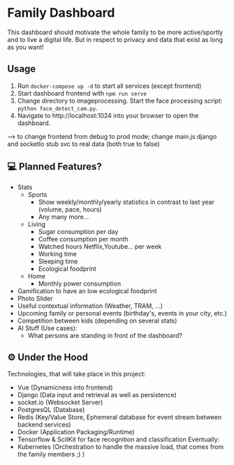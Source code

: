# Family Dashboard

This dashboard should motivate the whole family to be more active/sportly and to live a digital life. But in respect to privacy and data that exist as long as you want!

## Usage

1. Run `docker-compose up -d` to start all services (except frontend)
1. Start dashboard frontend with `npm run serve`
1. Change directory to imageprocessing. Start the face processing script: `python face_detect_cam.py`.
1. Navigate to http://localhost:1024 into your browser to open the dashboard.

--> to change frontend from debug to prod mode; change main.js django and socketIo stub svc to real data (both true to false)

## 💻 Planned Features? 

- Stats
  - Sports
    - Show weekly/monthly/yearly statistics in contrast to last year (volume, pace, hours)
    - Any many more...
  - Living
    - Sugar consumption per day
    - Coffee consumption per month
    - Watched hours Netflix,Youtube... per week
    - Working time
    - Sleeping time
    - Ecological foodprint
  - Home
    - Monthly power consumption
- Gamification to have an low ecological foodprint
- Photo Slider
- Useful contextual information (Weather, TRAM, ...)
- Upcoming family or personal events (birthday's, events in your city, etc.)
- Competition between kids (depending on several stats)
- AI Stuff (Use cases):
  - What persons are standing in front of the dashboard?

## ⚙️ Under the Hood 

Technologies, that will take place in this project:
- Vue (Dynamicness into frontend)
- Django (Data input and retrieval as well as persistence)
- socket.io (Websocket Server)
- PostgresQL (Database)
- Redis (Key/Value Store, Ephemeral database for event stream between backend services)
- Docker (Application Packaging/Runtime)
- Tensorflow & ScitKit for face recognition and classification
Eventually:
- Kubernetes (Orchestration to handle the massive load, that comes from the family members ;) )
